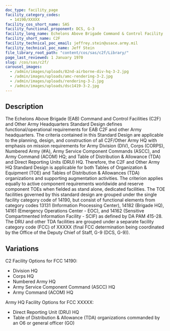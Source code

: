 ```yaml
---
doc_type: facility_page
facility_category_codes:
  - 14190/XXXXX
facility_cos_short_name: SAS
facility_functional_proponent: DCS, G-3
facility_long_name: Echelons Above Brigade Command & Control Facility
facility_short_name: C2F
facility_technical_poc_email: jeffrey.stein@usace.army.mil
facility_technical_poc_name: Jeff Stein
file_library_root_path: "content/cos/sas/c2f/Library/"
page_last_reviewed: 1 January 1970
slug: /cos/sas/c2f/
carousel_images:
  - /admin/images/uploads/82nd-airborne-div-hq-3-2.jpg
  - /admin/images/uploads/amc-rendering-3-2.jpg
  - /admin/images/uploads/rendering-3-2.jpg
  - /admin/images/uploads/dsc1419-3-2.jpg
---
```


## Description

The Echelons Above Brigade (EAB) Command and Control Facilities (C2F) and Other Army Headquarters Standard Design defines functional/operational requirements for EAB C2F and other Army headquarters. The criteria contained in this Standard Design are applicable to the planning, design, and construction of all C2F/Other Army HQ with emphasis on mission requirements for Army Division (DIV), Corps (CORPS), Numbered Army (#A), Army Service Component Commands (ASCC), and Army Command (ACOM) HQ; and Table of Distribution & Allowance (TDA) and Direct Reporting Units (DRU) HQ. Therefore, the C2F and Other Army HQ Standard Design is applicable for both Tables of Organization & Equipment (TOE) and Tables of Distribution & Allowances (TDA) organizations and supporting augmentation activities. The criterion applies equally to active component requirements worldwide and reserve component TOEs when fielded as stand alone, dedicated facilities. The TOE facilities governed by this standard design are grouped under the single facility category code of 14190, but consist of functional elements from category codes 13131 (Information Processing Center), 14182 (Brigade HQ), 14161 (Emergency Operations Center - EOC), and 14162 (Sensitive Compartmented Information Facility - SCIF) as defined by DA PAM 415-28. The DRU and other TDA facilities are grouped under a separate facility category code (FCC) of XXXXX (final FCC determination being coordinated by the Office of the Deputy Chief of Staff, G-9 (DCS, G-9)).

## Variations

C2 Facility Options for FCC 14190:

- Division HQ
- Corps HQ
- Numbered Army HQ
- Army Service Component Command (ASCC) HQ
- Army Command (ACOM) HQ

Army HQ Facility Options for FCC XXXXX:

- Direct Reporting Unit (DRU) HQ
- Table of Distribution & Allowance (TDA) organizations commanded by an O6 or general officer (GO)
